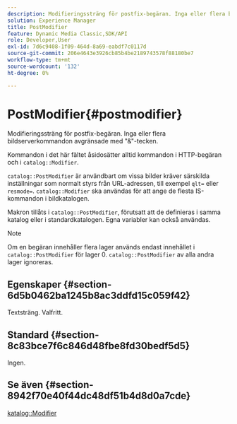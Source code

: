 ```yaml
---
description: Modifieringssträng för postfix-begäran. Inga eller flera bildserverkommandon avgränsade med "&"-tecken.
solution: Experience Manager
title: PostModifier
feature: Dynamic Media Classic,SDK/API
role: Developer,User
exl-id: 7d6c9408-1f09-464d-8a69-eabdf7c0117d
source-git-commit: 206e4643e3926cb85b4be2189743578f88180be7
workflow-type: tm+mt
source-wordcount: '132'
ht-degree: 0%

---
```


# PostModifier{#postmodifier}

Modifieringssträng för postfix-begäran. Inga eller flera bildserverkommandon avgränsade med &quot;&amp;&quot;-tecken.

Kommandon i det här fältet åsidosätter alltid kommandon i HTTP-begäran och i `catalog::Modifier`.

`catalog::PostModifier` är användbart om vissa bilder kräver särskilda inställningar som normalt styrs från URL-adressen, till exempel  `qlt=` eller  `resmode=`. `catalog::Modifier` ska användas för att ange de flesta IS-kommandon i bildkatalogen.

Makron tillåts i `catalog::PostModifier`, förutsatt att de definieras i samma katalog eller i standardkatalogen. Egna variabler kan också användas.

>[!NOTE]
>
>Om en begäran innehåller flera lager används endast innehållet i `catalog::PostModifier` för lager 0. `catalog::PostModifier` av alla andra lager ignoreras.

## Egenskaper {#section-6d5b0462ba1245b8ac3ddfd15c059f42}

Textsträng. Valfritt.

## Standard {#section-8c83bce7f6c846d48fbe8fd30bedf5d5}

Ingen.

## Se även {#section-8942f70e40f44dc48df51b4d8d0a7cde}

[katalog::Modifier](../../../../../../is-api/image-catalog/image-serving-api-ref/c-image-catalog-reference/c-image-svg-data-reference/c-image-data-reference/r-modifier-cat.md#reference-d2c6884b3a2248fab81a112d27969834)
